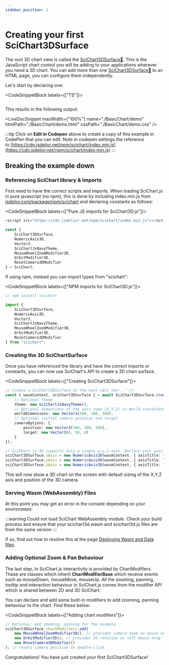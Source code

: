 ```yaml
---
sidebar_position: 1
---
```


# Creating your first SciChart3DSurface

The root 3D chart view is called the [SciChart3DSurface:blue_book:](https://www.scichart.com/documentation/js/current/typedoc/classes/scichart3dsurface.html). This is the JavaScript chart control you will be adding to your applications wherever you need a 3D chart. You can add more than one [SciChart3DSurface:blue_book:](https://www.scichart.com/documentation/js/current/typedoc/classes/scichart3dsurface.html) to an HTML page, you can configure them independently.

Let's start by declaring one:

<CodeSnippetBlock labels={["TS"]}>
```ts showLineNumbers file=./BasicChart/demo.ts start=region_A_start end=region_A_end
```
</CodeSnippetBlock>

This results in the following output:

<LiveDocSnippet maxWidth={"100%"} name="./BasicChart/demo" htmlPath="./BasicChart/demo.html" cssPath="./BasicChart/demo.css" />

:::tip
Click on **Edit in Codepen** above to create a copy of this example in CodePen that you can edit. Note in codepen settings the reference to [https://cdn.jsdelivr.net/npm/scichart/index.min.js](https://cdn.jsdelivr.net/npm/scichart/index.min.js)
:::

Breaking the example down
-------------------------

### Referencing SciChart library & Imports

First need to have the correct scripts and imports. When loading SciChart.js in pure javascript (no npm), this is done by including index.min.js from [jsdelivr.com/package/npm/scichart](https://www.jsdelivr.com/package/npm/scichart) and declaring constants as follows:

<CodeSnippetBlock labels={["Pure JS imports for SciChart3D.js"]}>
```js
<script src="https://cdn.jsdelivr.net/npm/scichart/index.min.js"></script>

const {
    SciChart3DSurface,
    NumericAxis3D,
    Vector3,
    SciChartJsNavyTheme,
    MouseWheelZoomModifier3D,
    OrbitModifier3D,
    ResetCamera3DModifier
} = SciChart;
```
</CodeSnippetBlock>

If using npm, instead you can import types from "scichart":

<CodeSnippetBlock labels={["NPM imports for SciChart3D.js"]}>
```js
// npm install scichart

import {
    SciChart3DSurface,
    NumericAxis3D,
    Vector3,
    SciChartJsNavyTheme,
    MouseWheelZoomModifier3D,
    OrbitModifier3D,
    ResetCamera3DModifier
} from "scichart";
```
</CodeSnippetBlock>

### Creating the 3D SciChartSurface

Once you have referenced the library and have the correct imports or constants, you can now use SciChart's API to create a 3D chart surface.

<CodeSnippetBlock labels={["Creating SciChart3DSurface"]}>
```ts {2} showLineNumbers
// Create a SciChart3DSurface in the host <div id=".." />
const { wasmContext, sciChart3DSurface } = await SciChart3DSurface.create(divElementId, {
    // Optional theme
    theme: new SciChartJsNavyTheme(),
    // Optional dimensions of the axis cube (X,Y,Z) in World coordinates
    worldDimensions: new Vector3(300, 200, 300),
    // Optional initial camera position and target
    cameraOptions: {
        position: new Vector3(300, 300, 300),
        target: new Vector3(0, 50, 0)
    }
});

// SciChart.js 3D supports only a single x,y,z axis. Declare your axis like this
sciChart3DSurface.xAxis = new NumericAxis3D(wasmContext, { axisTitle: "X Axis" });
sciChart3DSurface.yAxis = new NumericAxis3D(wasmContext, { axisTitle: "Y Axis" });
sciChart3DSurface.zAxis = new NumericAxis3D(wasmContext, { axisTitle: "Z Axis" });
```
</CodeSnippetBlock>

This will now show a 3D chart on the screen with default sizing of the X,Y,Z axis and position of the 3D camera.

### Serving Wasm (WebAssembly) Files

At this point you may get an error in the console depending on your environment:

:::warning
Could not load SciChart WebAssembly module. Check your build process and ensure that your scichart3d.wasm and scichart3d.js files are from the same version
:::

If so, find out how to resolve this at the page [Deploying Wasm and Data files](/2d-charts/surface/deploying-wasm/index.md).

### Adding Optional Zoom & Pan Behaviour

The last step, In SciChart.js interactivity is provided by ChartModifiers. These are classes which inherit **ChartModifierBase** which receive events such as mouseDown, mouseMove, mouseUp. All the zooming, panning, tooltip and interaction behaviour in SciChart.js comes from the modifier API which is shared between 2D and 3D SciChart.

You can declare and add some built-in modifiers to add zooming, panning behaviour to the chart. Find these below:

<CodeSnippetBlock labels={["Adding chart modifiers"]}>
```ts showLineNumbers
// Optional: add zooming, panning for the example
sciChart3DSurface.chartModifiers.add(
    new MouseWheelZoomModifier3D(), // provides camera zoom on mouse wheel
    new OrbitModifier3D(), // provides 3d rotation on left mouse drag
    new ResetCamera3DModifier()
); // resets camera position on double-click
```
</CodeSnippetBlock>

Congratulations! You have just created your first SciChart3DSurface!